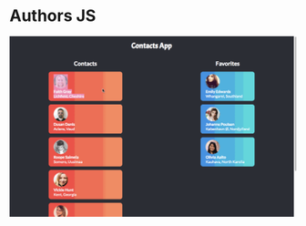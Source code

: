 # Authors JS

![demo gif](https://github.com/anamariasosam/bootcamp_globant/blob/master/images/authors.gif?raw=true)
